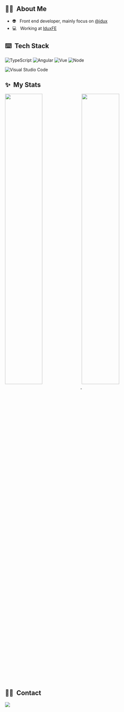 ## 👨‍🎓 &nbsp;About Me 

- 👽 &nbsp; Front end developer, mainly focus on [@idux](https://github.com/IduxFE/idux)
- 💻 &nbsp; Working at [IduxFE](https://github.com/IduxFE)

## ⌨️ &nbsp;Tech Stack

![TypeScript](https://img.shields.io/badge/-TypeScript-333333?style=flat&logo=typescript)
![Angular](https://img.shields.io/badge/-Angular-333333?style=flat&logo=angular&logoColor=C3002F)
![Vue](https://img.shields.io/badge/-Vue-333333?style=flat&logo=vue.js)
![Node](https://img.shields.io/badge/-Node-333333?style=flat&logo=node.js)

![Visual Studio Code](https://img.shields.io/badge/-Visual%20Studio%20Code-333333?style=flat&logo=visual-studio-code&logoColor=007ACC)

## ✨ &nbsp;My Stats

<p>
<a href="https://github.com/danranvm">
  <img align="center" width="49.5%" src="https://github-readme-stats.vercel.app/api?username=danranvm&show_icons=true&theme=radical" />
  <img align="center" width="49.5%" src="https://github-readme-stats.vercel.app/api/top-langs/?username=danranvm&theme=radical&layout=compact" />
</a>
</p>

## 🤝🏻 &nbsp;Contact

<p>
<a href="mailto:danranvm@gamil.com"><img src="https://img.shields.io/badge/-danranvm@gamil.com-D14836?style=flat-square&logo=Gmail&logoColor=white"/></a>
</p>

<!--
**danranVm/danranVm** is a ✨ _special_ ✨ repository because its `README.md` (this file) appears on your GitHub profile.

Here are some ideas to get you started:

- 🔭 I’m currently working on ...
- 🌱 I’m currently learning ...
- 👯 I’m looking to collaborate on ...
- 🤔 I’m looking for help with ...
- 💬 Ask me about ...
- 📫 How to reach me: ...
- 😄 Pronouns: ...
- ⚡ Fun fact: ...
-->
